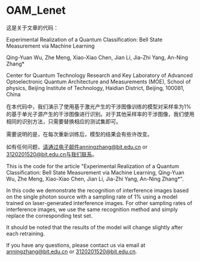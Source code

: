 # OAM_Lenet
这是关于文章的代码：

Experimental Realization of a Quantum Classification: Bell State Measurement via Machine Learning

Qing-Yuan Wu, Zhe Meng, Xiao-Xiao Chen, Jian Li, Jia-Zhi Yang, An-Ning Zhang*

Center for Quantum Technology Research and Key Laboratory of Advanced Optoelectronic Quantum Architecture and Measurements (MOE), School of physics, Beijing Institute of Technology, Haidian District, Beijing, 100081, China

在本代码中，我们演示了使用基于激光产生的干涉图像训练的模型对采样率为1%的基于单光子源产生的干涉图像进行识别。对于其他采样率的干涉图像，我们使用相同的识别方法，只需要替换相应的测试集即可。

需要说明的是，在每次重新训练后，模型的结果会有些许改变。

如有任何问题，请通过电子邮件anningzhang@bit.edu.cn or 3120201520@bit.edu.cn与我们联系。


This is the code for the article "Experimental Realization of a Quantum Classification: Bell State Measurement via Machine Learning, Qing-Yuan Wu, Zhe Meng, Xiao-Xiao Chen, Jian Li, Jia-Zhi Yang, An-Ning Zhang*".

In this code we demonstrate the recognition of interference images based on the single photon source with a sampling rate of 1% using a model trained on laser-generated interference images. For other sampling rates of interference images, we use the same recognition method and simply replace the corresponding test set.

It should be noted that the results of the model will change slightly after each retraining.

If you have any questions, please contact us via email at anningzhang@bit.edu.cn or 3120201520@bit.edu.cn.
